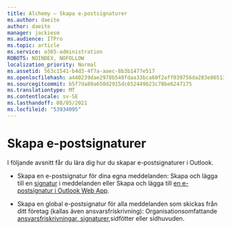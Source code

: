 ```yaml
---
title: Alchemy – Skapa e-postsignaturer
ms.author: daeite
author: daeite
manager: jackiesm
ms.audience: ITPro
ms.topic: article
ms.service: o365-administration
ROBOTS: NOINDEX, NOFOLLOW
localization_priority: Normal
ms.assetid: 563c1541-b4d3-4f7a-aaec-8b3b1477e517
ms.openlocfilehash: a440239dae2978b548fdaa33bca60f2aff039756da283e86513b9ee2dbd3c59b
ms.sourcegitcommit: b5f7da89a650d2915dc652449623c78be6247175
ms.translationtype: MT
ms.contentlocale: sv-SE
ms.lasthandoff: 08/05/2021
ms.locfileid: "53934095"
---
```

# <a name="create-email-signatures"></a>Skapa e-postsignaturer

I följande avsnitt får du lära dig hur du skapar e-postsignaturer i Outlook.
  
- Skapa en e-postsignatur för dina egna meddelanden: Skapa och lägga till en [signatur](https://support.office.com/article/8ee5d4f4-68fd-464a-a1c1-0e1c80bb27f2.aspx) i meddelanden eller Skapa och lägga till [en e-postsignatur i Outlook Web App](https://support.office.com/article/0f230564-11b9-4239-83de-f10cbe4dfdfc.aspx).
    
- Skapa en global e-postsignatur för alla meddelanden som skickas från ditt företag (kallas även ansvarsfriskrivning): Organisationsomfattande [ansvarsfriskrivningar, signaturer,](https://go.microsoft.com/fwlink/p/?linkid=391096)sidfötter eller sidhuvuden.
    


